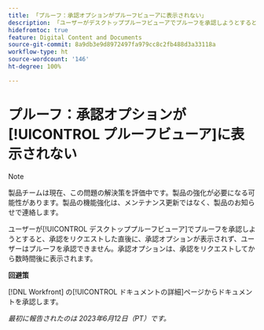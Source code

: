 ```yaml
---
title: 「プルーフ：承認オプションがプルーフビューアに表示されない」
description: 「ユーザーがデスクトッププルーフビューアでプルーフを承認しようとすると、承認をリクエストした直後に、承認オプションが表示されず、ユーザーはプルーフを承認できません。承認オプションは、承認をリクエストしてから数時間後に表示されます。」
hidefromtoc: true
feature: Digital Content and Documents
source-git-commit: 8a9db3e9d8972497fa979cc8c2fb488d3a33118a
workflow-type: ht
source-wordcount: '146'
ht-degree: 100%

---
```



# プルーフ：承認オプションが[!UICONTROL プルーフビューア]に表示されない

>[!NOTE]
>
>製品チームは現在、この問題の解決策を評価中です。製品の強化が必要になる可能性があります。製品の機能強化は、メンテナンス更新ではなく、製品のお知らせで連絡します。

ユーザーが[!UICONTROL デスクトッププルーフビューア]でプルーフを承認しようとすると、承認をリクエストした直後に、承認オプションが表示されず、ユーザーはプルーフを承認できません。承認オプションは、承認をリクエストしてから数時間後に表示されます。

**回避策**

[!DNL Workfront] の[!UICONTROL ドキュメントの詳細]ページからドキュメントを承認します。

_最初に報告されたのは 2023年6月12日（PT）です。_

